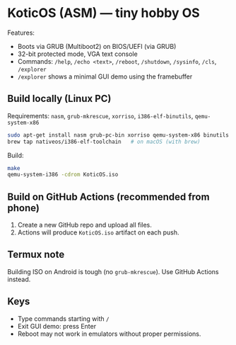 # KoticOS (ASM) — tiny hobby OS

Features:
- Boots via GRUB (Multiboot2) on BIOS/UEFI (via GRUB)
- 32-bit protected mode, VGA text console
- Commands: `/help`, `/echo <text>`, `/reboot`, `/shutdown`, `/sysinfo`, `/cls`, `/explorer`
- `/explorer` shows a minimal GUI demo using the framebuffer

## Build locally (Linux PC)
Requirements: `nasm`, `grub-mkrescue`, `xorriso`, `i386-elf-binutils`, `qemu-system-x86`

```bash
sudo apt-get install nasm grub-pc-bin xorriso qemu-system-x86 binutils gcc
brew tap nativeos/i386-elf-toolchain   # on macOS (with brew)
```

Build:
```bash
make
qemu-system-i386 -cdrom KoticOS.iso
```

## Build on GitHub Actions (recommended from phone)
1. Create a new GitHub repo and upload all files.
2. Actions will produce `KoticOS.iso` artifact on each push.

## Termux note
Building ISO on Android is tough (no `grub-mkrescue`). Use GitHub Actions instead.

## Keys
- Type commands starting with `/`
- Exit GUI demo: press Enter
- Reboot may not work in emulators without proper permissions.